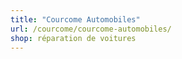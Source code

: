 ```yaml
---
title: "Courcome Automobiles"
url: /courcome/courcome-automobiles/
shop: réparation de voitures
---
```

